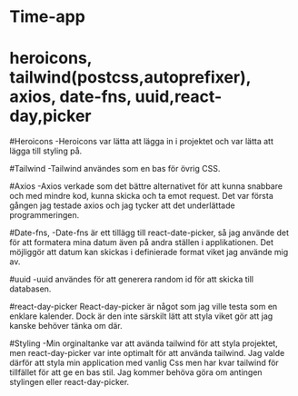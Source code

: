 # Time-app
# heroicons, tailwind(postcss,autoprefixer), axios, date-fns, uuid,react-day,picker


#Heroicons 
-Heroicons var lätta att lägga in i projektet och var lätta att lägga till styling på. 

#Tailwind
-Tailwind användes som en bas för övrig CSS.

#Axios
-Axios verkade som det bättre alternativet för att kunna snabbare och med mindre kod, kunna skicka och ta emot request. Det var första gången jag testade axios och jag tycker att det underlättade programmeringen. 

#Date-fns, 
-Date-fns är ett tillägg till react-date-picker, så jag använde det för att formatera mina datum även på andra ställen i applikationen. 
Det möjliggör att datum kan skickas i definierade format viket jag använde mig av.


#uuid
-uuid användes för att generera random id för att skicka till databasen. 

#react-day-picker 
React-day-picker är något som jag ville testa som en enklare kalender. Dock är den inte särskilt lätt att styla viket gör att jag kanske behöver tänka om där.

#Styling
-Min orginaltanke var att avända tailwind för att styla projektet, men react-day-picker var inte optimalt för att använda tailwind. Jag valde därför att styla min application med vanlig Css men har kvar tailwind för tillfället för att ge en bas stil. Jag kommer behöva göra om antingen stylingen eller react-day-picker. 


